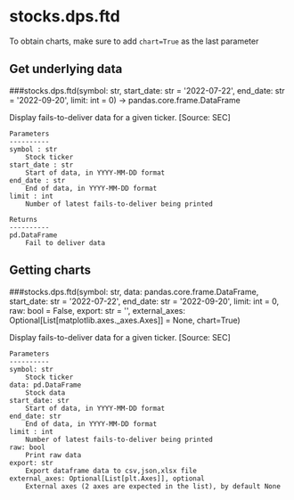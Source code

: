 # stocks.dps.ftd

To obtain charts, make sure to add `chart=True` as the last parameter

## Get underlying data 
###stocks.dps.ftd(symbol: str, start_date: str = '2022-07-22', end_date: str = '2022-09-20', limit: int = 0) -> pandas.core.frame.DataFrame

Display fails-to-deliver data for a given ticker. [Source: SEC]

    Parameters
    ----------
    symbol : str
        Stock ticker
    start_date : str
        Start of data, in YYYY-MM-DD format
    end_date : str
        End of data, in YYYY-MM-DD format
    limit : int
        Number of latest fails-to-deliver being printed

    Returns
    ----------
    pd.DataFrame
        Fail to deliver data

## Getting charts 
###stocks.dps.ftd(symbol: str, data: pandas.core.frame.DataFrame, start_date: str = '2022-07-22', end_date: str = '2022-09-20', limit: int = 0, raw: bool = False, export: str = '', external_axes: Optional[List[matplotlib.axes._axes.Axes]] = None, chart=True)

Display fails-to-deliver data for a given ticker. [Source: SEC]

    Parameters
    ----------
    symbol: str
        Stock ticker
    data: pd.DataFrame
        Stock data
    start_date: str
        Start of data, in YYYY-MM-DD format
    end_date: str
        End of data, in YYYY-MM-DD format
    limit : int
        Number of latest fails-to-deliver being printed
    raw: bool
        Print raw data
    export: str
        Export dataframe data to csv,json,xlsx file
    external_axes: Optional[List[plt.Axes]], optional
        External axes (2 axes are expected in the list), by default None

